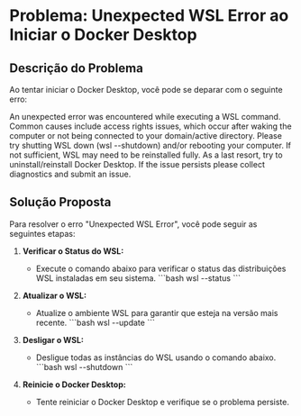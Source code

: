 # Problema: Unexpected WSL Error ao Iniciar o Docker Desktop

## Descrição do Problema

Ao tentar iniciar o Docker Desktop, você pode se deparar com o seguinte erro:

An unexpected error was encountered while executing a WSL command.
Common causes include access rights issues, which occur after waking the computer or not being connected to your domain/active directory.
Please try shutting WSL down (wsl --shutdown) and/or rebooting your computer. If not sufficient, WSL may need to be reinstalled fully. As a last resort, try to uninstall/reinstall Docker Desktop. If the issue persists please collect diagnostics and submit an issue.

## Solução Proposta

Para resolver o erro "Unexpected WSL Error", você pode seguir as seguintes etapas:

1. **Verificar o Status do WSL:**
   - Execute o comando abaixo para verificar o status das distribuições WSL instaladas em seu sistema.
     \```bash
     wsl --status
     \```

2. **Atualizar o WSL:**
   - Atualize o ambiente WSL para garantir que esteja na versão mais recente.
     \```bash
     wsl --update
     \```

3. **Desligar o WSL:**
   - Desligue todas as instâncias do WSL usando o comando abaixo.
     \```bash
     wsl --shutdown
     \```

4. **Reinicie o Docker Desktop:**
   - Tente reiniciar o Docker Desktop e verifique se o problema persiste.

